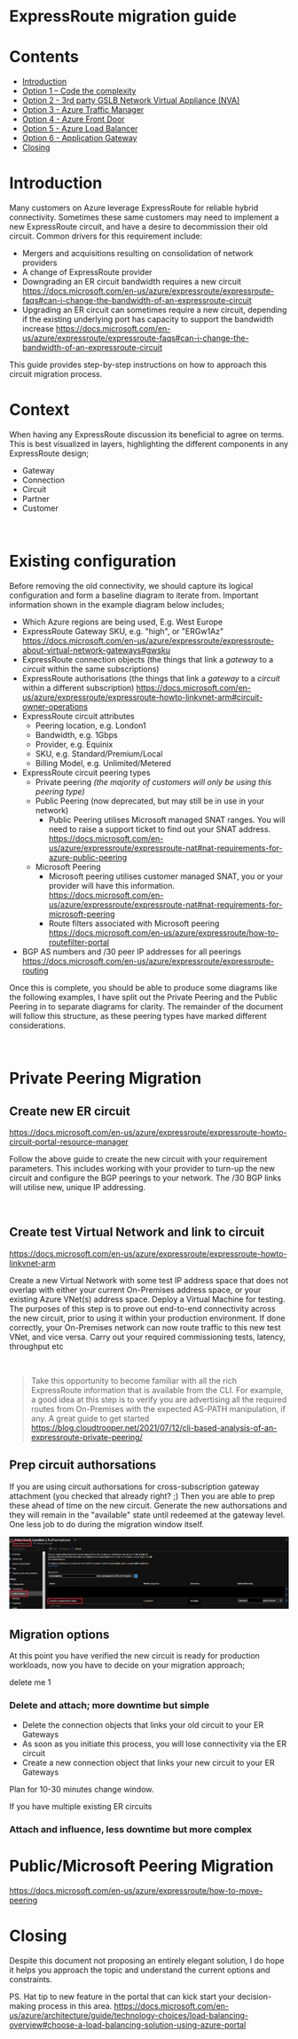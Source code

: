 # ExpressRoute migration guide

# Contents

- [Introduction](#introduction)
- [Option 1 – Code the complexity](#option-1---code-the-complexity)
- [Option 2 - 3rd party GSLB Network Virtual Appliance (NVA)](#option-2---3rd-party-gslb-network-virtual-appliance--nva-)
- [Option 3 - Azure Traffic Manager](#option-3---azure-traffic-manager)
- [Option 4 - Azure Front Door](#option-4---azure-front-door)
- [Option 5 - Azure Load Balancer](#option-5---azure-load-balancer)
- [Option 6 - Application Gateway](#option-6---application-gateway)
- [Closing](#closing)

# Introduction

Many customers on Azure leverage ExpressRoute for reliable hybrid connectivity. Sometimes these same customers may need to implement a new ExpressRoute circuit, and have a desire to decommission their old circuit. Common drivers for this requirement include:

- Mergers and acquisitions resulting on consolidation of network providers
- A change of ExpressRoute provider
- Downgrading an ER circuit bandwidth requires a new circuit https://docs.microsoft.com/en-us/azure/expressroute/expressroute-faqs#can-i-change-the-bandwidth-of-an-expressroute-circuit
- Upgrading an ER circuit can sometimes require a new circuit, depending if the existing underlying port has capacity to support the bandwidth increase https://docs.microsoft.com/en-us/azure/expressroute/expressroute-faqs#can-i-change-the-bandwidth-of-an-expressroute-circuit

This guide provides step-by-step instructions on how to approach this circuit migration process.

# Context

When having any ExpressRoute discussion its beneficial to agree on terms. This is best visualized in layers, highlighting the different components in any ExpressRoute design; 

- Gateway
- Connection
- Circuit
- Partner
- Customer

<image>

# Existing configuration

Before removing the old connectivity, we should capture its logical configuration and form a baseline diagram to iterate from. Important information shown in the example diagram below includes;

- Which Azure regions are being used, E.g. West Europe
- ExpressRoute Gateway SKU, e.g. "high", or "ERGw1Az" https://docs.microsoft.com/en-us/azure/expressroute/expressroute-about-virtual-network-gateways#gwsku
- ExpressRoute connection objects (the things that link a _gateway_ to a _circuit_ within the same subscriptions)
- ExpressRoute authorisations (the things that link a _gateway_ to a _circuit_ within a different subscription) https://docs.microsoft.com/en-us/azure/expressroute/expressroute-howto-linkvnet-arm#circuit-owner-operations
- ExpressRoute circuit attributes
  - Peering location, e.g. London1
  - Bandwidth, e.g. 1Gbps
  - Provider, e.g. Equinix
  - SKU, e.g. Standard/Premium/Local
  - Billing Model, e.g. Unlimited/Metered
- ExpressRoute circuit peering types
  - Private peering *(the majority of customers will only be using this peering type)*
  - Public Peering (now deprecated, but may still be in use in your network)
    - Public Peering utilises Microsoft managed SNAT ranges. You will need to raise a support ticket to find out your SNAT address. https://docs.microsoft.com/en-us/azure/expressroute/expressroute-nat#nat-requirements-for-azure-public-peering
  - Microsoft Peering
    - Microsoft peering utilises customer managed SNAT, you or your provider will have this information. https://docs.microsoft.com/en-us/azure/expressroute/expressroute-nat#nat-requirements-for-microsoft-peering
    - Route filters associated with Microsoft peering https://docs.microsoft.com/en-us/azure/expressroute/how-to-routefilter-portal
- BGP AS numbers and /30 peer IP addresses for all peerings https://docs.microsoft.com/en-us/azure/expressroute/expressroute-routing

Once this is complete, you should be able to produce some diagrams like the following examples, I have split out the Private Peering and the Public Peering in to separate diagrams for clarity. The remainder of the document will follow this structure, as these peering types have marked different considerations.

<image>
<image>

# Private Peering Migration

## Create new ER circuit

https://docs.microsoft.com/en-us/azure/expressroute/expressroute-howto-circuit-portal-resource-manager

Follow the above guide to create the new circuit with your requirement parameters. This includes working with your provider to turn-up the new circuit and configure the BGP peerings to your network. The /30 BGP links will utilise new, unique IP addressing.

<image>

## Create test Virtual Network and link to circuit

https://docs.microsoft.com/en-us/azure/expressroute/expressroute-howto-linkvnet-arm

Create a new Virtual Network with some test IP address space that does not overlap with either your current On-Premises address space, or your existing Azure VNet(s) address space. Deploy a Virtual Machine for testing. The purposes of this step is to prove out end-to-end connectivity across the new circuit, prior to using it within your production environment. If done correctly, your On-Premises network can now route traffic to this new test VNet, and vice versa. Carry out your required commissioning tests, latency, throughput etc

<image>

> Take this opportunity to become familiar with all the rich ExpressRoute information that is available from the CLI. For example, a good idea at this step is to verify you are advertising all the required routes from On-Premises with the expected AS-PATH manipulation, if any. A great guide to get started https://blog.cloudtrooper.net/2021/07/12/cli-based-analysis-of-an-expressroute-private-peering/

## Prep circuit authorsations

If you are using circuit authorsations for cross-subscription gateway attachment (you checked that already right? ;) Then you are able to prep these ahead of time on the new circuit. Generate the new authorsations and they will remain in the "available" state until redeemed at the gateway level. One less job to do during the migration window itself. 

![](images/2021-08-04-13-24-58.png)

## Migration options

At this point you have verified the new circuit is ready for production workloads, now you have to decide on your migration approach;

delete me
1


### Delete and attach; more downtime but simple

- Delete the connection objects that links your old circuit to your ER Gateways
- As soon as you initiate this process, you will lose connectivity via the ER circuit
- Create a new connection object that links your new circuit to your ER Gateways

Plan for 10-30 minutes change window.

If you have multiple existing ER circuits

### Attach and influence, less downtime but more complex


# Public/Microsoft Peering Migration

https://docs.microsoft.com/en-us/azure/expressroute/how-to-move-peering



# Closing

Despite this document not proposing an entirely elegant solution, I do hope it helps you approach the topic and understand the current options and constraints.

PS. Hat tip to new feature in the portal that can kick start your decision-making process in this area. https://docs.microsoft.com/en-us/azure/architecture/guide/technology-choices/load-balancing-overview#choose-a-load-balancing-solution-using-azure-portal
